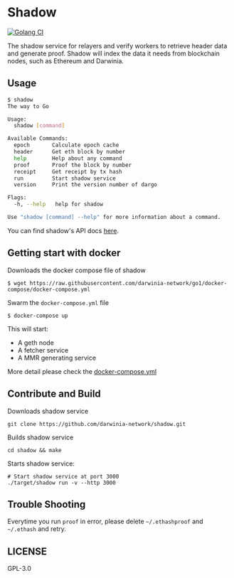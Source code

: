 # Shadow

[![Golang CI][workflow-badge]][github]

The shadow service for relayers and verify workers to retrieve header data and generate proof. Shadow will index the data it needs from blockchain nodes, such as Ethereum and Darwinia.

## Usage

```sh
$ shadow
The way to Go

Usage:
  shadow [command]

Available Commands:
  epoch       Calculate epoch cache
  header      Get eth block by number
  help        Help about any command
  proof       Proof the block by number
  receipt     Get receipt by tx hash
  run         Start shadow service
  version     Print the version number of dargo

Flags:
  -h, --help   help for shadow

Use "shadow [command] --help" for more information about a command.
```

You can find shadow's API docs [here][api].


## Getting start with docker

Downloads the docker compose file of shadow

```
$ wget https://raw.githubusercontent.com/darwinia-network/go1/docker-compose/docker-compose.yml
```

Swarm the `docker-compose.yml` file

```
$ docker-compose up
```

This will start:

+ A geth node
+ A fetcher service
+ A MMR generating service


More detail please check the [docker-compose.yml](./docker-compose.yml)

## Contribute and Build

Downloads shadow service

```
git clone https://github.com/darwinia-network/shadow.git
```

Builds shadow service

```
cd shadow && make
```

Starts shadow service:

```
# Start shadow service at port 3000
./target/shadow run -v --http 3000
```

## Trouble Shooting

Everytime you run `proof` in error, please delete `~/.ethashproof` and `~/.ethash` 
and retry.

## LICENSE

GPL-3.0


[infura]: https://infura.io
[github]: https://github.com/darwinia-network/shadow
[spec]: https://github.com/darwinia-network/darwinia/wiki/Darwinia-offchain-worker-shadow-service-spec
[workflow-badge]: https://github.com/darwinia-network/shadow/workflows/Golang%20CI/badge.svg
[api]: https://darwinia-network.github.io/shadow
